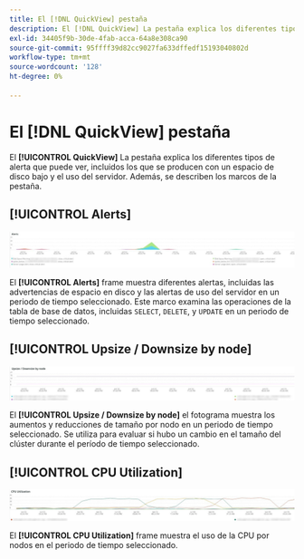 ```yaml
---
title: El [!DNL QuickView] pestaña
description: El [!DNL QuickView] La pestaña explica los diferentes tipos de alerta que puede ver, incluidos los que se producen con un espacio de disco bajo y el uso del servidor.
exl-id: 34405f9b-30de-4fab-acca-64a8e308ca90
source-git-commit: 95ffff39d82cc9027fa633dffedf15193040802d
workflow-type: tm+mt
source-wordcount: '128'
ht-degree: 0%

---
```


# El [!DNL QuickView] pestaña

El **[!UICONTROL QuickView]** La pestaña explica los diferentes tipos de alerta que puede ver, incluidos los que se producen con un espacio de disco bajo y el uso del servidor. Además, se describen los marcos de la pestaña.

## [!UICONTROL Alerts]

![Alertas](../../assets/tools/observation-for-adobe-commerce/quickview_alerts.jpg)

El **[!UICONTROL Alerts]** frame muestra diferentes alertas, incluidas las advertencias de espacio en disco y las alertas de uso del servidor en un periodo de tiempo seleccionado. Este marco examina las operaciones de la tabla de base de datos, incluidas `SELECT`, `DELETE`, y `UPDATE` en un periodo de tiempo seleccionado.

## [!UICONTROL Upsize / Downsize by node]

![Ampliar/reducir tamaño por nodo](../../assets/tools/observation-for-adobe-commerce/quickview_upsize_by_node.jpg)

El **[!UICONTROL Upsize / Downsize by node]** el fotograma muestra los aumentos y reducciones de tamaño por nodo en un periodo de tiempo seleccionado. Se utiliza para evaluar si hubo un cambio en el tamaño del clúster durante el período de tiempo seleccionado.

## [!UICONTROL CPU Utilization]

![Utilización de CPU](../../assets/tools/observation-for-adobe-commerce/quickview_cpu.jpg)

El **[!UICONTROL CPU Utilization]** frame muestra el uso de la CPU por nodos en el periodo de tiempo seleccionado.
